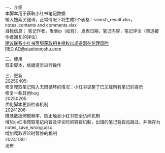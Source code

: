 一、介绍<br>
本脚本用于获取小红书笔记数据<br>
输入搜索关键词，正常情况下将生成2个表格：search_result.xlsx，notes_contents and comments.xlsx<br>
目标信息； 笔记作者，发表ip（如有），发表日期，笔记内容，笔记评论（筛选被作者回复的评论）<br>
建议联系小红书客服获取相关授权以规避潜在伦理风险RED.AD@xiaohongshu.com <br>

二、使用<br>
双击脚本，依据提示进行操作<br>

三、更新<br>
20250405:<br>
	修复爬取笔记陷入无限循环的情况：小红书调整了已加载所有笔记的提示<br>
	修复一些其他bug<br>
20250205:<br>
    优化脚本更新检查机制<br>
20241206:<br>
	降低数据爬取频率，防止触发小红书安全访问机制<br>
	增加小红书爬取笔记内容及评论时的容错机制，出错的笔记将自动跳过，并保存为notes_save_wrong.xlsx <br>
	增加爬取评论时暂停的机制<br>
20241130：<br>
	发布
